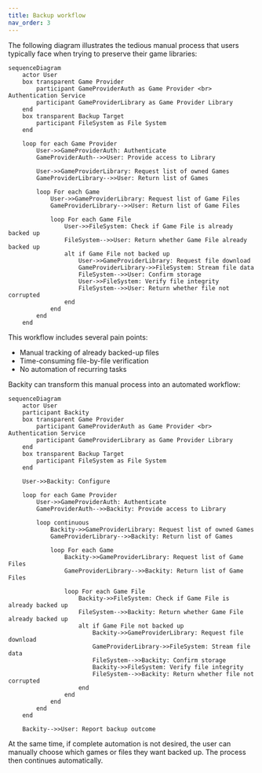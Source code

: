 ```yaml
---
title: Backup workflow
nav_order: 3
---
```


The following diagram illustrates the tedious manual process that users typically face when trying to preserve their
game libraries:

```mermaid
sequenceDiagram
    actor User
    box transparent Game Provider
        participant GameProviderAuth as Game Provider <br> Authentication Service
        participant GameProviderLibrary as Game Provider Library
    end
    box transparent Backup Target
        participant FileSystem as File System
    end

    loop for each Game Provider
        User->>GameProviderAuth: Authenticate
        GameProviderAuth-->>User: Provide access to Library

        User->>GameProviderLibrary: Request list of owned Games
        GameProviderLibrary-->>User: Return list of Games

        loop For each Game
            User->>GameProviderLibrary: Request list of Game Files
            GameProviderLibrary-->>User: Return list of Game Files

            loop For each Game File
                User->>FileSystem: Check if Game File is already backed up
                FileSystem-->>User: Return whether Game File already backed up
                alt if Game File not backed up
                    User->>GameProviderLibrary: Request file download
                    GameProviderLibrary->>FileSystem: Stream file data
                    FileSystem-->>User: Confirm storage
                    User->>FileSystem: Verify file integrity
                    FileSystem-->>User: Return whether file not corrupted
                end
            end
        end
    end
```

This workflow includes several pain points:
- Manual tracking of already backed-up files
- Time-consuming file-by-file verification
- No automation of recurring tasks

Backity can transform this manual process into an automated workflow:

```mermaid
sequenceDiagram
    actor User
    participant Backity
    box transparent Game Provider
        participant GameProviderAuth as Game Provider <br> Authentication Service
        participant GameProviderLibrary as Game Provider Library
    end
    box transparent Backup Target
        participant FileSystem as File System
    end

    User->>Backity: Configure

    loop for each Game Provider
        User->>GameProviderAuth: Authenticate
        GameProviderAuth-->>Backity: Provide access to Library

        loop continuous
            Backity->>GameProviderLibrary: Request list of owned Games
            GameProviderLibrary-->>Backity: Return list of Games

            loop For each Game
                Backity->>GameProviderLibrary: Request list of Game Files
                GameProviderLibrary-->>Backity: Return list of Game Files

                loop For each Game File
                    Backity->>FileSystem: Check if Game File is already backed up
                    FileSystem-->>Backity: Return whether Game File already backed up
                    alt if Game File not backed up
                        Backity->>GameProviderLibrary: Request file download
                        GameProviderLibrary->>FileSystem: Stream file data
                        FileSystem-->>Backity: Confirm storage
                        Backity->>FileSystem: Verify file integrity
                        FileSystem-->>Backity: Return whether file not corrupted
                    end
                end
            end
        end
    end

    Backity-->>User: Report backup outcome
```

At the same time, if complete automation is not desired, the user can manually choose which games or files they want
backed up. The process then continues automatically.
